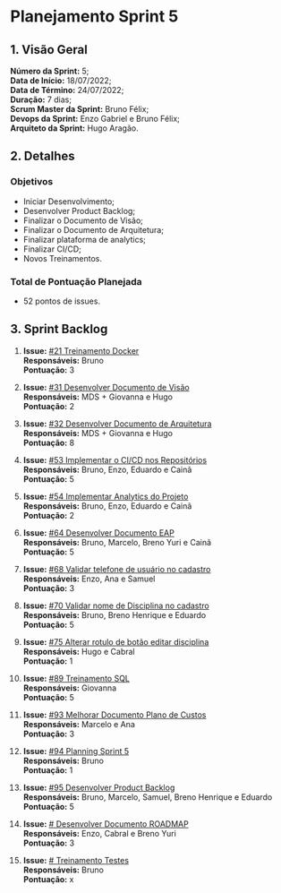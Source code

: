 # Planejamento Sprint 5

## 1. Visão Geral
**Número da Sprint:** 5;<br>
**Data de Início:** 18/07/2022;<br>
**Data de Término:** 24/07/2022;<br>
**Duração:** 7 dias;<br>
**Scrum Master da Sprint:** Bruno Félix;<br>
**Devops da Sprint:** Enzo Gabriel e Bruno Félix;<br>
**Arquiteto da Sprint:** Hugo Aragão.<br>

## 2. Detalhes

### Objetivos
- Iniciar Desenvolvimento;
- Desenvolver Product Backlog;<br>
- Finalizar o Documento de Visão;<br>
- Finalizar o Documento de Arquitetura;<br>
- Finalizar plataforma de analytics;<br>
- Finalizar CI/CD;<br>
- Novos Treinamentos.<br>

### Total de Pontuação Planejada
 - 52 pontos de issues.

## 3. Sprint Backlog

1. **Issue:** [#21 Treinamento Docker](https://github.com/fga-eps-mds/2022-1-PUMA-Doc/issues/21)<br>
**Responsáveis:** Bruno<br>
**Pontuação:** 3

2. **Issue:** [#31 Desenvolver Documento de Visão](https://github.com/fga-eps-mds/2022-1-PUMA-Doc/issues/31)<br>
**Responsáveis:** MDS + Giovanna e Hugo<br>
**Pontuação:** 2

3. **Issue:** [#32 Desenvolver Documento de Arquitetura](https://github.com/fga-eps-mds/2022-1-PUMA-Doc/issues/32)<br>
**Responsáveis:** MDS + Giovanna e Hugo<br>
**Pontuação:** 8

4. **Issue:** [#53 Implementar o CI/CD nos Repositórios](https://github.com/fga-eps-mds/2022-1-PUMA-Doc/issues/53)<br>
**Responsáveis:** Bruno, Enzo, Eduardo e Cainã<br>
**Pontuação:** 5

5. **Issue:** [#54 Implementar Analytics do Projeto](https://github.com/fga-eps-mds/2022-1-PUMA-Doc/issues/54)<br>
**Responsáveis:** Bruno, Enzo, Eduardo e Cainã<br>
**Pontuação:** 2

6. **Issue:** [#64 Desenvolver Documento EAP](https://github.com/fga-eps-mds/2022-1-PUMA-Doc/issues/64)<br>
**Responsáveis:** Bruno, Marcelo, Breno Yuri e Cainã<br>
**Pontuação:** 5

7. **Issue:** [#68 Validar telefone de usuário no cadastro](https://github.com/fga-eps-mds/2022-1-PUMA-Doc/issues/68)<br>
**Responsáveis:** Enzo, Ana e Samuel<br>
**Pontuação:** 3

8. **Issue:** [#70 Validar nome de Disciplina no cadastro](https://github.com/fga-eps-mds/2022-1-PUMA-Doc/issues/70)<br>
**Responsáveis:** Bruno, Breno Henrique e Eduardo<br>
**Pontuação:** 5

9. **Issue:** [#75 Alterar rotulo de botão editar disciplina](https://github.com/fga-eps-mds/2022-1-PUMA-Doc/issues/75)<br>
**Responsáveis:** Hugo e Cabral<br>
**Pontuação:** 1

10. **Issue:** [#89 Treinamento SQL](https://github.com/fga-eps-mds/2022-1-PUMA-Doc/issues/89)<br>
**Responsáveis:** Giovanna<br>
**Pontuação:** 5

11. **Issue:** [#93 Melhorar Documento Plano de Custos](https://github.com/fga-eps-mds/2022-1-PUMA-Doc/issues/93)<br>
**Responsáveis:** Marcelo e Ana<br>
**Pontuação:** 3

12. **Issue:** [#94 Planning Sprint 5 ](https://github.com/fga-eps-mds/2022-1-PUMA-Doc/issues/94)<br>
**Responsáveis:** Bruno<br>
**Pontuação:** 1

13. **Issue:** [#95 Desenvolver Product Backlog](https://github.com/fga-eps-mds/2022-1-PUMA-Doc/issues/95)<br>
**Responsáveis:** Bruno, Marcelo, Samuel, Breno Henrique e Eduardo<br>
**Pontuação:** 5

14. **Issue:** [# Desenvolver Documento ROADMAP]()<br>
**Responsáveis:** Enzo, Cabral e Breno Yuri<br>
**Pontuação:** 3

15. **Issue:** [# Treinamento Testes]()<br>
**Responsáveis:** Bruno <br>
**Pontuação:** x

